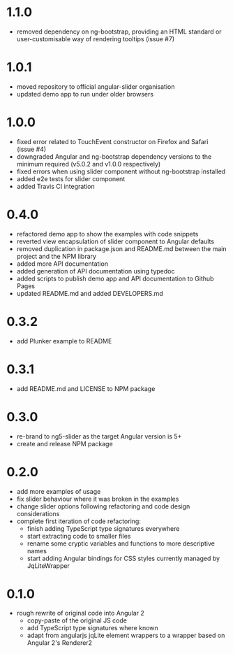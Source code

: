 # 1.1.0
 * removed dependency on ng-bootstrap, providing an HTML standard or user-customisable way of rendering tooltips (issue #7)

# 1.0.1
 * moved repository to official angular-slider organisation
 * updated demo app to run under older browsers

# 1.0.0
 * fixed error related to TouchEvent constructor on Firefox and Safari (issue #4)
 * downgraded Angular and ng-bootstrap dependency versions to the minimum required (v5.0.2 and v1.0.0 respectively)
 * fixed errors when using slider component without ng-bootstrap installed
 * added e2e tests for slider component
 * added Travis CI integration

# 0.4.0
 * refactored demo app to show the examples with code snippets
 * reverted view encapsulation of slider component to Angular defaults
 * removed duplication in package.json and README.md between the main project and the NPM library
 * added more API documentation
 * added generation of API documentation using typedoc
 * added scripts to publish demo app and API documentation to Github Pages
 * updated README.md and added DEVELOPERS.md

# 0.3.2
 * add Plunker example to README

# 0.3.1
 * add README.md and LICENSE to NPM package

# 0.3.0
 * re-brand to ng5-slider as the target Angular version is 5+
 * create and release NPM package


# 0.2.0
 * add more examples of usage
 * fix slider behaviour where it was broken in the examples
 * change slider options following refactoring and code design considerations
 * complete first iteration of code refactoring:
   - finish adding TypeScript type signatures everywhere
   - start extracting code to smaller files
   - rename some cryptic variables and functions to more descriptive names
   - start adding Angular bindings for CSS styles currently managed by JqLiteWrapper

# 0.1.0

 * rough rewrite of original code into Angular 2
   - copy-paste of the original JS code
   - add TypeScript type signatures where known
   - adapt from angularjs jqLite element wrappers to a wrapper based on Angular 2's Renderer2

